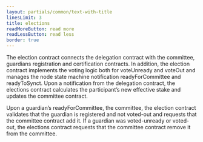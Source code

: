 ```yaml
---
layout: partials/common/text-with-title
linesLimit: 3
title: elections
readMoreButton: read more
readLessButton: read less
border: true
---
```


The election contract connects the delegation contract with the committee, guardians registration and certification contracts. In addition, the election contract implements the voting logic both for voteUnready and voteOut and manages the node state machine notification readyForCommittee and readyToSynct. Upon a notification from the delegation contract, the elections contract calculates the participant’s new effective stake and updates the committee contract.

Upon a guardian’s readyForCommittee, the committee, the election contract validates that the guardian is registered and not voted-out and requests that the committee contract add it. If a guardian was voted-unready or voted-out, the elections contract requests that the committee contract remove it from the committee.
